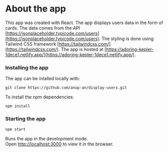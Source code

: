 # About the app

This app was created with React. The app displays users data in the form of cards. The data comes from the API [https://jsonplaceholder.typicode.com/users](https://jsonplaceholder.typicode.com/users). The styling is done using Tailwind CSS framework 
[https://tailwindcss.com/](https://tailwindcss.com/). The app is hosted at [https://adoring-kepler-1dece1.netlify.app/](https://adoring-kepler-1dece1.netlify.app/).


### Installing the app
The app can be intalled locally with:

```git clone https://github.com/anup-an/display-users.git```

To install the npm dependencies:

```npm install```


### Starting the app

```npm start```

Runs the app in the development mode.\
Open [http://localhost:3000](http://localhost:3000) to view it in the browser.

